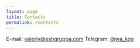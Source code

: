 ```yaml
---
layout: page
title: Contacts
permalink: /contacts
---
```

E-mail: valeriy@eshgruppa.com
Telegram: [@wa_koo](https://t.me/wa_koo)
